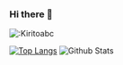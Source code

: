 ### Hi there 👋
 

<!--
**Kiritoabc/Kiritoabc** is a ✨ _special_ ✨ repository because its `README.md` (this file) appears on your GitHub profile.

Here are some ideas to get you started:

- 🔭 I’m currently working on ...
- 🌱 I’m currently learning ...
- 👯 I’m looking to collaborate on ...
- 🤔 I’m looking for help with ...
- 💬 Ask me about ...
- 📫 How to reach me: ...
- 😄 Pronouns: ...
- ⚡ Fun fact: ...
-->
![:Kiritoabc](https://count.getloli.com/get/@:Kiritoabc?theme=gelbooru-h)


[![Top Langs](https://github-readme-stats.vercel.app/api/top-langs/?username=Kiritoabc&layout=compact&theme=dark)](https://github.com/USERNAME/github-readme-stats)
![Github Stats](https://github-readme-stats.vercel.app/api?username=Kiritoabc&bg_color=30,e96443,904e95&title_color=fff&text_color=fff)

